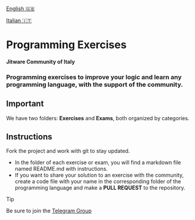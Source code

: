 [English 🇬🇧](README.md)

[Italian 🇮🇹 ](README.it.md)

# Programming Exercises
#### Jitware Community of Italy

### Programming exercises to improve your logic and learn any programming language, with the support of the community.
## Important
We have two folders: **Exercises** and **Exams**, both organized by categories.

## Instructions
Fork the project and work with git to stay updated.

- In the folder of each exercise or exam, you will find a markdown file named README.md with instructions.
- If you want to share your solution to an exercise with the community, create a code file with your name in the corresponding 
folder of the programming language and make a **PULL REQUEST** to the repository.

> [!TIP]
>  Be sure to join the [Telegram Group](https://t.me/+czW6N3Ei_gQ2NGFk)
